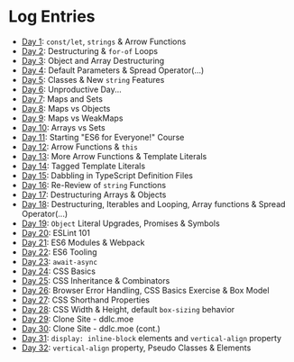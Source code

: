 # Log Entries

*  [Day 1](https://github.com/mccoyrjm/100-days-of-code/blob/master/log/day-001.md): `const/let`, `strings` & Arrow Functions
*  [Day 2](https://github.com/mccoyrjm/100-days-of-code/blob/master/log/day-002.md): Destructuring & `for-of` Loops
*  [Day 3](https://github.com/mccoyrjm/100-days-of-code/blob/master/log/day-003.md): Object and Array Destructuring
*  [Day 4](https://github.com/mccoyrjm/100-days-of-code/blob/master/log/day-004.md): Default Parameters & Spread Operator(...)
*  [Day 5](https://github.com/mccoyrjm/100-days-of-code/blob/master/log/day-005.md): Classes & New `string` Features
*  [Day 6](https://github.com/mccoyrjm/100-days-of-code/blob/master/log/day-006.md): Unproductive Day...
*  [Day 7](https://github.com/mccoyrjm/100-days-of-code/blob/master/log/day-007.md): Maps and Sets
*  [Day 8](https://github.com/mccoyrjm/100-days-of-code/blob/master/log/day-008.md): Maps vs Objects
*  [Day 9](https://github.com/mccoyrjm/100-days-of-code/blob/master/log/day-009.md): Maps vs WeakMaps
* [Day 10](https://github.com/mccoyrjm/100-days-of-code/blob/master/log/day-010.md): Arrays vs Sets
* [Day 11](https://github.com/mccoyrjm/100-days-of-code/blob/master/log/day-011.md): Starting "ES6 for Everyone!" Course
* [Day 12](https://github.com/mccoyrjm/100-days-of-code/blob/master/log/day-012.md): Arrow Functions & `this`
* [Day 13](https://github.com/mccoyrjm/100-days-of-code/blob/master/log/day-013.md): More Arrow Functions & Template Literals
* [Day 14](https://github.com/mccoyrjm/100-days-of-code/blob/master/log/day-014.md): Tagged Template Literals
* [Day 15](https://github.com/mccoyrjm/100-days-of-code/blob/master/log/day-015.md): Dabbling in TypeScript Definition Files
* [Day 16](https://github.com/mccoyrjm/100-days-of-code/blob/master/log/day-016.md): Re-Review of `string` Functions
* [Day 17](https://github.com/mccoyrjm/100-days-of-code/blob/master/log/day-017.md): Destructuring Arrays & Objects
* [Day 18](https://github.com/mccoyrjm/100-days-of-code/blob/master/log/day-018.md): Destructuring, Iterables and Looping, Array functions & Spread Operator(...)
* [Day 19](https://github.com/mccoyrjm/100-days-of-code/blob/master/log/day-019.md): `Object` Literal Upgrades, Promises & Symbols
* [Day 20](https://github.com/mccoyrjm/100-days-of-code/blob/master/log/day-020.md): ESLint 101
* [Day 21](https://github.com/mccoyrjm/100-days-of-code/blob/master/log/day-021.md): ES6 Modules & Webpack
* [Day 22](https://github.com/mccoyrjm/100-days-of-code/blob/master/log/day-022.md): ES6 Tooling
* [Day 23](https://github.com/mccoyrjm/100-days-of-code/blob/master/log/day-023.md): `await-async`
* [Day 24](https://github.com/mccoyrjm/100-days-of-code/blob/master/log/day-024.md): CSS Basics
* [Day 25](https://github.com/mccoyrjm/100-days-of-code/blob/master/log/day-025.md): CSS Inheritance & Combinators
* [Day 26](https://github.com/mccoyrjm/100-days-of-code/blob/master/log/day-026.md): Browser Error Handling, CSS Basics Exercise & Box Model
* [Day 27](https://github.com/mccoyrjm/100-days-of-code/blob/master/log/day-027.md): CSS Shorthand Properties
* [Day 28](https://github.com/mccoyrjm/100-days-of-code/blob/master/log/day-028.md): CSS Width & Height, default `box-sizing` behavior
* [Day 29](https://github.com/mccoyrjm/100-days-of-code/blob/master/log/day-029.md): Clone Site - ddlc.moe
* [Day 30](https://github.com/mccoyrjm/100-days-of-code/blob/master/log/day-030.md): Clone Site - ddlc.moe (cont.)
* [Day 31](https://github.com/mccoyrjm/100-days-of-code/blob/master/log/day-031.md): `display: inline-block` elements and `vertical-align` property
* [Day 32](https://github.com/mccoyrjm/100-days-of-code/blob/master/log/day-032.md): `vertical-align` property, Pseudo Classes & Elements
